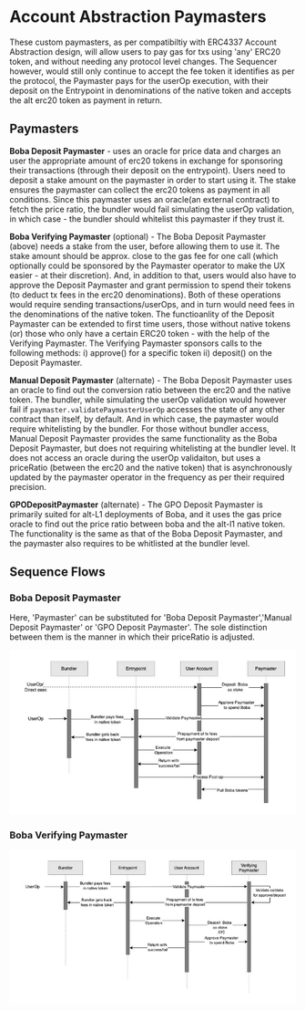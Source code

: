 # Account Abstraction Paymasters

These custom paymasters, as per compatibiltiy with ERC4337 Account Abstraction design, will allow users to pay gas for txs using 'any' ERC20 token, and without needing any protocol level changes. The Sequencer however, would still only continue to accept the fee token it identifies as per the protocol, the Paymaster pays for the userOp execution, with their deposit on the Entrypoint in denominations of the native token and accepts the alt erc20 token as payment in return.

## Paymasters

**Boba Deposit Paymaster** - uses an oracle for price data and charges an user the appropriate amount of erc20 tokens in exchange for sponsoring their transactions (through their deposit on the entrypoint). Users need to deposit a stake amount on the paymaster in order to start using it. The stake ensures the paymaster can collect the erc20 tokens as payment in all conditions. Since this paymaster uses an oracle(an external contract) to fetch the price ratio, the bundler would fail simulating the userOp validation, in which case - the bundler should whitelist this paymaster if they trust it.

**Boba Verifying Paymaster** (optional) - The Boba Deposit Paymaster (above) needs a stake from the user, before allowing them to use it. The stake amount should be approx. close to the gas fee for one call (which optionally could be sponsored by the Paymaster operator to make the UX easier - at their discretion). And, in addition to that, users would also have to approve the Deposit Paymaster and grant permission to spend their tokens (to deduct tx fees in the erc20 denominations). Both of these operations would require sending transactions/userOps, and in turn would need fees in the denominations of the native token. The functioanlity of the Deposit Paymaster can be extended to first time users, those without native tokens (or) those who only have a certain ERC20 token - with the help of the Verifying Paymaster. The Verifying Paymaster sponsors calls to the following methods: i) approve() for a specific token ii) deposit() on the Deposit Paymaster.

**Manual Deposit Paymaster** (alternate) - The Boba Deposit Paymaster uses an oracle to find out the conversion ratio between the erc20 and the native token. The bundler, while simulating the userOp validation would however fail if `paymaster.validatePaymasterUserOp` accesses the state of any other contract than itself, by default. And in which case, the paymaster would require whitelisting by the bundler. For those without bundler access, Manual Deposit Paymaster provides the same functionality as the Boba Deposit Paymaster, but does not requiring whitelisting at the bundler level. It does not access an oracle during the userOp validaiton, but uses a priceRatio (between the erc20 and the native token) that is asynchronously updated by the paymaster operator in the frequency as per their required precision.

**GPODepositPaymaster** (alternate) - The GPO Deposit Paymaster is primarily suited for alt-L1 deployments of Boba, and it uses the gas price oracle to find out the price ratio between boba and the alt-l1 native token. The functionality is the same as that of the Boba Deposit Paymaster, and the paymaster also requires to be whitlisted at the bundler level.

## Sequence Flows

### Boba Deposit Paymaster

Here, 'Paymaster' can be substituted for 'Boba Deposit Paymaster','Manual Deposit Paymaster' or 'GPO Deposit Paymaster'. The sole distinction between them is the manner in which their priceRatio is adjusted.

![DepositPaymaster](../../assets/boba-deposit-paymaster.png)

### Boba Verifying Paymaster

![VerifyingPaymaster](../../assets/verifying-paymaster.png)
